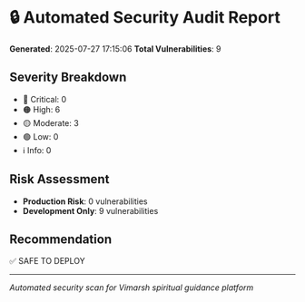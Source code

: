 
# 🔒 Automated Security Audit Report

**Generated**: 2025-07-27 17:15:06
**Total Vulnerabilities**: 9

## Severity Breakdown
- 🔴 Critical: 0
- 🟠 High: 6
- 🟡 Moderate: 3
- 🟢 Low: 0
- ℹ️  Info: 0

## Risk Assessment
- **Production Risk**: 0 vulnerabilities
- **Development Only**: 9 vulnerabilities

## Recommendation
✅ SAFE TO DEPLOY

---
*Automated security scan for Vimarsh spiritual guidance platform*
